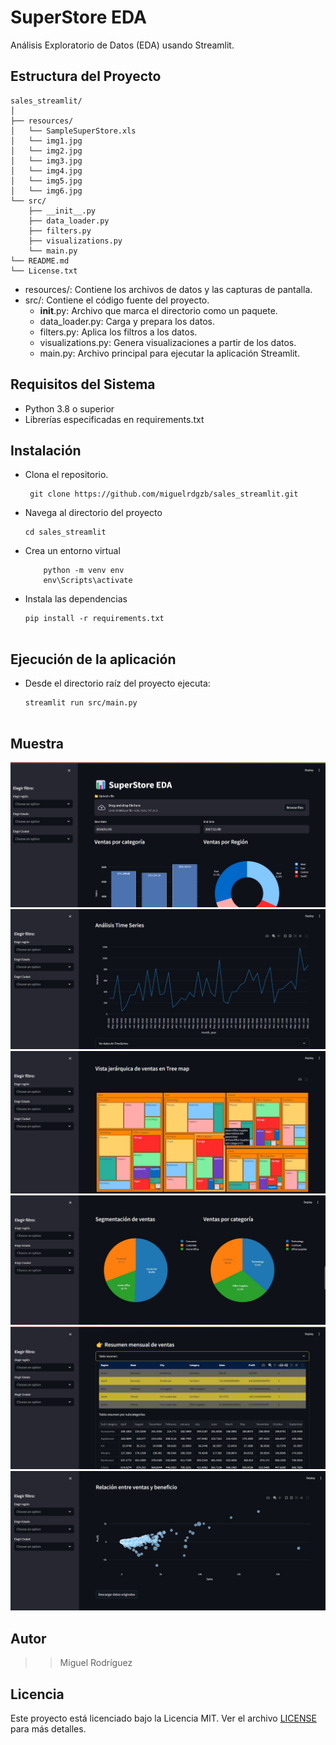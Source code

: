 # SuperStore EDA

Análisis Exploratorio de Datos (EDA) usando Streamlit.

## Estructura del Proyecto

```plaintext
sales_streamlit/
│
├── resources/
│   └── SampleSuperStore.xls
│   └── img1.jpg
│   └── img2.jpg
│   └── img3.jpg
│   └── img4.jpg
│   └── img5.jpg
│   └── img6.jpg
└── src/
    ├── __init__.py
    ├── data_loader.py
    ├── filters.py
    ├── visualizations.py
    └── main.py
└── README.md
└── License.txt
```

+ resources/: Contiene los archivos de datos y las capturas de pantalla.
+ src/: Contiene el código fuente del proyecto.
    -  __init__.py: Archivo que marca el directorio como un paquete.
    -  data_loader.py: Carga y prepara los datos.
    - filters.py: Aplica los filtros a los datos.
    - visualizations.py: Genera visualizaciones a partir de los datos.
    - main.py: Archivo principal para ejecutar la aplicación Streamlit.

## Requisitos del Sistema
+ Python 3.8 o superior
+ Librerías especificadas en requirements.txt

## Instalación

+ Clona el repositorio.
    ```plaintext
     git clone https://github.com/miguelrdgzb/sales_streamlit.git

+ Navega al directorio del proyecto
    ```plaintext
    cd sales_streamlit

+ Crea un entorno virtual
    ```plaintext
        python -m venv env 
        env\Scripts\activate

+ Instala las dependencias
    ```plaintext
    pip install -r requirements.txt


## Ejecución de la aplicación

+ Desde el directorio raíz del proyecto ejecuta:
    ```plaintext
    streamlit run src/main.py


## Muestra

![Imagen 1](resources/img1.jpg)
![Imagen 2](resources/img2.jpg)
![Imagen 3](resources/img3.jpg)
![Imagen 4](resources/img4.jpg)
![Imagen 5](resources/img5.jpg)
![Imagen 6](resources/img6.jpg)

## Autor

>> Miguel Rodríguez

## Licencia

Este proyecto está licenciado bajo la Licencia MIT. Ver el archivo [LICENSE](License.txt) para más detalles.









